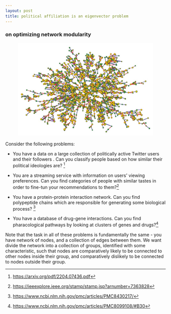 ```yaml
---
layout: post
title: political affiliation is an eigenvector problem
---
```

### on optimizing network modularity

<p align="center">
<figure>
<img src="/images/largenetwork.webp" alt="network"/>
    <figcaption></figcaption>
</figure>
</p>

Consider the following problems:

* You have a data on a large collection of politically active Twitter users and their followers . Can you classify people based on how similar their political ideologies are? [^1]

* You are a streaming service with information on users' viewing 
preferences. Can you find categories of people with similar tastes in order to 
fine-tun your recommendations to them?[^2]



* You have a protein-protein interaction network. Can you 
find polypeptide chains which are responsible for 
generating some biological process? [^3]

* You have a database of drug-gene interactions. Can you find
pharacological pathways by looking at clusters of genes 
and drugs?[^4]




Note that the task in all of these problems 
is fundamentally the same - you have network of nodes, 
and a collection of edges
between them. We want divide the network into a 
collection of groups, identified with some characteristic, such that nodes are comparatively likely 
to be connected to other nodes inside their group, 
and comparatively dislikely 
to be connected to  nodes outside their group.


[^1]:https://arxiv.org/pdf/2204.07436.pdf
[^2]:https://ieeexplore.ieee.org/stamp/stamp.jsp?arnumber=7363828
[^3]:https://www.ncbi.nlm.nih.gov/pmc/articles/PMC8430217/
[^4]:https://www.ncbi.nlm.nih.gov/pmc/articles/PMC8099108/#B30